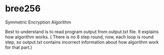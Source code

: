 # bree256
Symmetric Encryption Algorithm

Best to understand is to read program output from output.txt file.
It explains how algorithm works.
( There is no 8 step round, now, each loop is round step, so output.txt contains incorrect information about how algorithm work for that part.)

